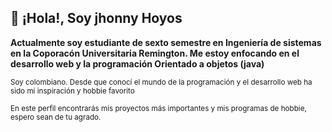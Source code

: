  👋 ¡Hola!, Soy jhonny Hoyos
------------------------------------------------------------------------------------------------------------

 **Actualmente soy estudiante de sexto semestre en Ingeniería de sistemas en la Coporacón Universitaria Remington.
 Me estoy enfocando en el desarrollo web y la programación Orientado a objetos (java)**
 
 <sub> Soy colombiano. Desde que conocí el mundo de la programación y el desarrollo web ha sido mi inspiración y hobbie favorito</sub>
 
 <sub>En este perfil encontrarás mis proyectos más importantes y mis programas de hobbie, espero sean de tu agrado.</sub>
 
 
 
